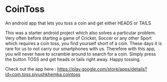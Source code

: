 # CoinToss

An android app that lets you toss a coin and get either HEADS or TAILS

This was a starter android project which also solves a particular problem. Very often before starting a game of Cricket, Soccer or any other Sport which requires a coin toss, you find yourself short of a coin. These days it is rare for us to not carry our smartphones with us. Therefore with this app, you will never have to scramble around to search for a coin. Simply press the button TOSS and get heads or tails right away. Happy tossing.

Check out the app here : https://play.google.com/store/apps/details?id=com.toss.piyushkhemka.cointoss
